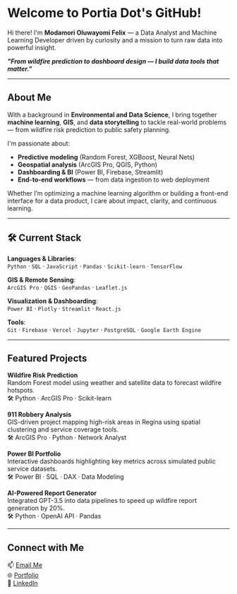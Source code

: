# Welcome to Portia Dot's GitHub!  
Hi there! I'm **Modamori Oluwayomi Felix** — a Data Analyst and Machine Learning Developer driven by curiosity and a mission to turn raw data into powerful insight.

**_"From wildfire prediction to dashboard design — I build data tools that matter."_**

---

##  About Me

With a background in **Environmental and Data Science**, I bring together **machine learning**, **GIS**, and **data storytelling** to tackle real-world problems — from wildfire risk prediction to public safety planning.

 I'm passionate about:
- **Predictive modeling** (Random Forest, XGBoost, Neural Nets)
- **Geospatial analysis** (ArcGIS Pro, QGIS, Python)
- **Dashboarding & BI** (Power BI, Firebase, Streamlit)
- **End-to-end workflows** — from data ingestion to web deployment

Whether I’m optimizing a machine learning algorithm or building a front-end interface for a data product, I care about impact, clarity, and continuous learning.

---

## 🛠️ Current Stack

**Languages & Libraries**:  
`Python` · `SQL` · `JavaScript` · `Pandas` · `Scikit-learn` · `TensorFlow`

**GIS & Remote Sensing**:  
`ArcGIS Pro` · `QGIS` · `GeoPandas` · `Leaflet.js`

**Visualization & Dashboarding**:  
`Power BI` · `Plotly` · `Streamlit` · `React.js`

**Tools**:  
`Git` · `Firebase` · `Vercel` · `Jupyter` · `PostgreSQL` · `Google Earth Engine`

---

## Featured Projects
 **Wildfire Risk Prediction**  
Random Forest model using weather and satellite data to forecast wildfire hotspots.  
🛠 Python · ArcGIS Pro · Scikit-learn

 **911 Robbery Analysis**  
GIS-driven project mapping high-risk areas in Regina using spatial clustering and service coverage tools.  
🛠 ArcGIS Pro · Python · Network Analyst

 **Power BI Portfolio**  
Interactive dashboards highlighting key metrics across simulated public service datasets.  
🛠 Power BI · SQL · DAX · Data Modeling

 **AI-Powered Report Generator**  
Integrated GPT-3.5 into data pipelines to speed up wildfire report generation by 20%.  
🛠 Python · OpenAI API · Pandas

---

##  Connect with Me

📫 [Email Me](mailto:oluwayomi.modamori@gmail.com)  
🌐 [Portfolio](https://noa7.com)  
💼 [LinkedIn](https://www.linkedin.com/in/modamori/)  
